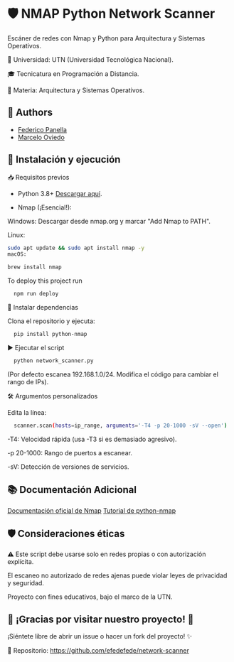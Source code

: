 
# 🛡️ NMAP Python Network Scanner

Escáner de redes con Nmap y Python para Arquitectura y Sistemas Operativos.

🏫 Universidad: UTN (Universidad Tecnológica Nacional).

🎓 Tecnicatura en Programación a Distancia.

📖 Materia: Arquitectura y Sistemas Operativos.


## 👥 Authors

- [Federico Panella](https://www.github.com/efedefede)
- [Marcelo Oviedo](https://www.github.com/OviedoMarcelo)


## 🚀 Instalación y ejecución

📥 Requisitos previos
- Python 3.8+ [Descargar aquí](https://www.python.org/downloads/).

- Nmap (¡Esencial!):

Windows: Descargar desde nmap.org y marcar "Add Nmap to PATH".

Linux:
```bash
sudo apt update && sudo apt install nmap -y
macOS:
```

```bash
brew install nmap
```

To deploy this project run

```bash
  npm run deploy
```
🔧 Instalar dependencias

Clona el repositorio y ejecuta:  
```bash
  pip install python-nmap
```

▶️ Ejecutar el script

```bash
  python network_scanner.py
```

(Por defecto escanea 192.168.1.0/24. Modifica el código para cambiar el rango de IPs).

🛠️ Argumentos personalizados

Edita la línea:

```bash
  scanner.scan(hosts=ip_range, arguments='-T4 -p 20-1000 -sV --open')

```

-T4: Velocidad rápida (usa -T3 si es demasiado agresivo).

-p 20-1000: Rango de puertos a escanear.

-sV: Detección de versiones de servicios.
## 📚 Documentación Adicional

[Documentación oficial de Nmap](hhttps://nmap.org/book/)
[Tutorial de python-nmap](https://pypi.org/project/python-nmap/)


## 🛡️ Consideraciones éticas

⚠️ Este script debe usarse solo en redes propias o con autorización explícita.

El escaneo no autorizado de redes ajenas puede violar leyes de privacidad y seguridad.

Proyecto con fines educativos, bajo el marco de la UTN.


## 📢 ¡Gracias por visitar nuestro proyecto! 🎉

¡Siéntete libre de abrir un issue o hacer un fork del proyecto! ✨

🔗 Repositorio: https://github.com/efedefede/network-scanner

